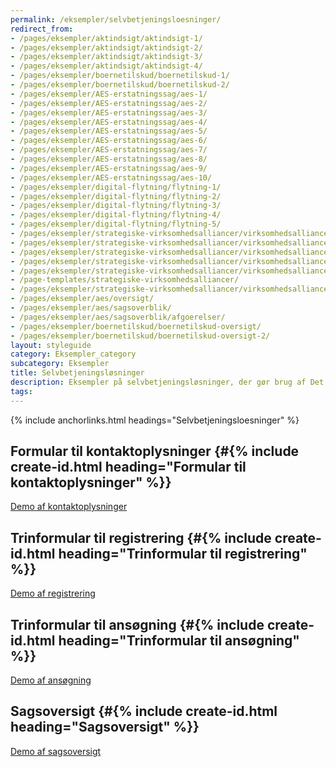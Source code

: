 ```yaml
---
permalink: /eksempler/selvbetjeningsloesninger/
redirect_from:
- /pages/eksempler/aktindsigt/aktindsigt-1/
- /pages/eksempler/aktindsigt/aktindsigt-2/
- /pages/eksempler/aktindsigt/aktindsigt-3/
- /pages/eksempler/aktindsigt/aktindsigt-4/
- /pages/eksempler/boernetilskud/boernetilskud-1/
- /pages/eksempler/boernetilskud/boernetilskud-2/
- /pages/eksempler/AES-erstatningssag/aes-1/
- /pages/eksempler/AES-erstatningssag/aes-2/
- /pages/eksempler/AES-erstatningssag/aes-3/
- /pages/eksempler/AES-erstatningssag/aes-4/
- /pages/eksempler/AES-erstatningssag/aes-5/
- /pages/eksempler/AES-erstatningssag/aes-6/
- /pages/eksempler/AES-erstatningssag/aes-7/
- /pages/eksempler/AES-erstatningssag/aes-8/
- /pages/eksempler/AES-erstatningssag/aes-9/
- /pages/eksempler/AES-erstatningssag/aes-10/
- /pages/eksempler/digital-flytning/flytning-1/
- /pages/eksempler/digital-flytning/flytning-2/
- /pages/eksempler/digital-flytning/flytning-3/
- /pages/eksempler/digital-flytning/flytning-4/
- /pages/eksempler/digital-flytning/flytning-5/
- /pages/eksempler/strategiske-virksomhedsalliancer/virksomhedsalliancer-1/
- /pages/eksempler/strategiske-virksomhedsalliancer/virksomhedsalliancer-2/
- /pages/eksempler/strategiske-virksomhedsalliancer/virksomhedsalliancer-3/
- /pages/eksempler/strategiske-virksomhedsalliancer/virksomhedsalliancer-4/
- /pages/eksempler/strategiske-virksomhedsalliancer/virksomhedsalliancer-5/
- /page-templates/strategiske-virksomhedsalliancer/
- /pages/eksempler/strategiske-virksomhedsalliancer/virksomhedsalliancer-6/
- /pages/eksempler/aes/oversigt/
- /pages/eksempler/aes/sagsoverblik/
- /pages/eksempler/aes/sagsoverblik/afgoerelser/
- /pages/eksempler/boernetilskud/boernetilskud-oversigt/
- /pages/eksempler/boernetilskud/boernetilskud-oversigt-2/
layout: styleguide
category: Eksempler_category
subcategory: Eksempler
title: Selvbetjeningsløsninger
description: Eksempler på selvbetjeningsløsninger, der gør brug af Det Fælles Designsystem
tags:
---
```


{% include anchorlinks.html headings="Selvbetjeningsloesninger" %}

## Formular til kontaktoplysninger {#{% include create-id.html heading="Formular til kontaktoplysninger" %}}

<div class="row screenshot-gallery d-none">
  <div class="col-12 col-sm-6 col-md-4 mb-6">
    <a href="{{ site.baseurl }}/pages/eksempler/formular-til-kontaktoplysninger/formular-1/?r=/eksempler/selvbetjeningsloesninger/%23formular-til-kontaktoplysninger" title="Formular til kontaktoplysninger, 1. side: Oplysninger om dig" class="screenshot d-block" data-folder="formular-til-kontaktoplysninger" data-image="formular-1"></a>
  </div>
  <div class="col-12 col-sm-6 col-md-4 mb-6">
    <a href="{{ site.baseurl }}/pages/eksempler/formular-til-kontaktoplysninger/formular-2/?r=/eksempler/selvbetjeningsloesninger/%23formular-til-kontaktoplysninger" title="Formular til kontaktoplysninger, 2. side: Bekræft oplysninger" class="screenshot d-block" data-folder="formular-til-kontaktoplysninger" data-image="formular-2"></a>
  </div>
  <div class="col-12 col-sm-6 col-md-4 mb-6">
    <a href="{{ site.baseurl }}/pages/eksempler/formular-til-kontaktoplysninger/formular-3/?r=/eksempler/selvbetjeningsloesninger/%23formular-til-kontaktoplysninger" title="Formular til kontaktoplysninger, 3. side: Kvittering" class="screenshot d-block" data-folder="formular-til-kontaktoplysninger" data-image="formular-3"></a>
  </div>
</div>
<p class="mt-0">
  <a class="button button-secondary" href="{{ site.baseurl }}/pages/eksempler/formular-til-kontaktoplysninger/formular-1/?r=/eksempler/selvbetjeningsloesninger/%23formular-til-kontaktoplysninger">Demo af kontaktoplysninger</a>
</p>

## Trinformular til registrering {#{% include create-id.html heading="Trinformular til registrering" %}}

<div class="row screenshot-gallery d-none">
  <div class="col-12 col-sm-6 col-md-4 mb-6">
    <a href="{{ site.baseurl }}/pages/eksempler/trinformular-til-registrering/registrering-1/?r=/eksempler/selvbetjeningsloesninger/%23trinformular-til-registrering" title="Trinformular til registrering, 1. side: Vælg personer" class="screenshot d-block" data-folder="trinformular-til-registrering" data-image="registrering-1"></a>
  </div>
  <div class="col-12 col-sm-6 col-md-4 mb-6">
    <a href="{{ site.baseurl }}/pages/eksempler/trinformular-til-registrering/registrering-2/?r=/eksempler/selvbetjeningsloesninger/%23trinformular-til-registrering" title="Trinformular til registrering, 2. side: Vælg noget mere" class="screenshot d-block" data-folder="trinformular-til-registrering" data-image="registrering-2"></a>
  </div>
  <div class="col-12 col-sm-6 col-md-4 mb-6">
    <a href="{{ site.baseurl }}/pages/eksempler/trinformular-til-registrering/registrering-3/?r=/eksempler/selvbetjeningsloesninger/%23trinformular-til-registrering" title="Trinformular til registrering, 3. side: Vedhæft dokumenter" class="screenshot d-block" data-folder="trinformular-til-registrering" data-image="registrering-3"></a>
  </div>
  <div class="col-12 col-sm-6 col-md-4 mb-6">
    <a href="{{ site.baseurl }}/pages/eksempler/trinformular-til-registrering/registrering-4/?r=/eksempler/selvbetjeningsloesninger/%23trinformular-til-registrering" title="Trinformular til registrering, 4. side: Tidligere registrering" class="screenshot d-block" data-folder="trinformular-til-registrering" data-image="registrering-4"></a>
  </div>
  <div class="col-12 col-sm-6 col-md-4 mb-6">
    <a href="{{ site.baseurl }}/pages/eksempler/trinformular-til-registrering/registrering-5/?r=/eksempler/selvbetjeningsloesninger/%23trinformular-til-registrering" title="Trinformular til registrering, 5. side: Kontaktoplysninger" class="screenshot d-block" data-folder="trinformular-til-registrering" data-image="registrering-5"></a>
  </div>
  <div class="col-12 col-sm-6 col-md-4 mb-6">
    <a href="{{ site.baseurl }}/pages/eksempler/trinformular-til-registrering/registrering-6/?r=/eksempler/selvbetjeningsloesninger/%23trinformular-til-registrering" title="Trinformular til registrering, 6. side: Opsummering" class="screenshot d-block" data-folder="trinformular-til-registrering" data-image="registrering-6"></a>
  </div>
  <div class="col-12 col-sm-6 col-md-4 mb-6">
    <a href="{{ site.baseurl }}/pages/eksempler/trinformular-til-registrering/registrering-7/?r=/eksempler/selvbetjeningsloesninger/%23trinformular-til-registrering" title="Trinformular til registrering, 7. side: Kvittering" class="screenshot d-block" data-folder="trinformular-til-registrering" data-image="registrering-7"></a>
  </div>
</div>
<p class="mt-0">
  <a class="button button-secondary" href="{{ site.baseurl }}/pages/eksempler/trinformular-til-registrering/registrering-1/?r=/eksempler/selvbetjeningsloesninger/%23trinformular-til-registrering">Demo af registrering</a>
</p>

## Trinformular til ansøgning {#{% include create-id.html heading="Trinformular til ansøgning" %}}

<div class="row screenshot-gallery d-none">
  <div class="col-12 col-sm-6 col-md-4 mb-6">
    <a href="{{ site.baseurl }}/pages/eksempler/trinformular-til-ansoegning/ansoegning-1/?r=/eksempler/selvbetjeningsloesninger/%23trinformular-til-ansoegning" title="Trinformular til ansøgning, 1. side: Oplysninger om ansøger" class="screenshot d-block" data-folder="trinformular-til-ansoegning" data-image="ansoegning-1"></a>
  </div>
  <div class="col-12 col-sm-6 col-md-4 mb-6">
    <a href="{{ site.baseurl }}/pages/eksempler/trinformular-til-ansoegning/ansoegning-2/?r=/eksempler/selvbetjeningsloesninger/%23trinformular-til-ansoegning" title="Trinformular til ansøgning, 2. side: Kontaktoplysninger" class="screenshot d-block" data-folder="trinformular-til-ansoegning" data-image="ansoegning-2"></a>
  </div>
  <div class="col-12 col-sm-6 col-md-4 mb-6">
    <a href="{{ site.baseurl }}/pages/eksempler/trinformular-til-ansoegning/ansoegning-3/?r=/eksempler/selvbetjeningsloesninger/%23trinformular-til-ansoegning" title="Trinformular til ansøgning, 3. side: Ansøgningens type" class="screenshot d-block" data-folder="trinformular-til-ansoegning" data-image="ansoegning-3"></a>
  </div>
  <div class="col-12 col-sm-6 col-md-4 mb-6">
    <a href="{{ site.baseurl }}/pages/eksempler/trinformular-til-ansoegning/ansoegning-4/?r=/eksempler/selvbetjeningsloesninger/%23trinformular-til-ansoegning" title="Trinformular til ansøgning, 4. side: Tilføj dokumentation" class="screenshot d-block" data-folder="trinformular-til-ansoegning" data-image="ansoegning-4"></a>
  </div>
  <div class="col-12 col-sm-6 col-md-4 mb-6">
    <a href="{{ site.baseurl }}/pages/eksempler/trinformular-til-ansoegning/ansoegning-5/?r=/eksempler/selvbetjeningsloesninger/%23trinformular-til-ansoegning" title="Trinformular til ansøgning, 5. side: Opsummering" class="screenshot d-block" data-folder="trinformular-til-ansoegning" data-image="ansoegning-5"></a>
  </div>
  <div class="col-12 col-sm-6 col-md-4 mb-6">
    <a href="{{ site.baseurl }}/pages/eksempler/trinformular-til-ansoegning/ansoegning-6/?r=/eksempler/selvbetjeningsloesninger/%23trinformular-til-ansoegning" title="Trinformular til ansøgning, 6. side: Kvittering" class="screenshot d-block" data-folder="trinformular-til-ansoegning" data-image="ansoegning-6"></a>
  </div>
</div>
<p class="mt-0">
  <a class="button button-secondary" href="{{ site.baseurl }}/pages/eksempler/trinformular-til-ansoegning/ansoegning-1/?r=/eksempler/selvbetjeningsloesninger/%23trinformular-til-ansoegning">Demo af ansøgning</a>
</p>

## Sagsoversigt {#{% include create-id.html heading="Sagsoversigt" %}}

<div class="row screenshot-gallery d-none">
  <div class="col-12 col-sm-6 col-md-4 mb-6">
    <a href="{{ site.baseurl }}/pages/eksempler/sagsoversigt/find-sag/?r=/eksempler/selvbetjeningsloesninger/%23sagsoversigt" title="Sagsoversigt, 1. side: Find sag" class="screenshot d-block" data-folder="sagsoversigt" data-image="find-sag"></a>
  </div>
  <div class="col-12 col-sm-6 col-md-4 mb-6">
    <a href="{{ site.baseurl }}/pages/eksempler/sagsoversigt/find-sag/sagsnr-123456789/?r=/eksempler/selvbetjeningsloesninger/%23sagsoversigt" title="Sagsoversigt, 2. side: Sagsnr. 123456789" class="screenshot d-block" data-folder="sagsoversigt" data-image="sagsnr-123456789"></a>
  </div>
  <div class="col-12 col-sm-6 col-md-4 mb-6">
    <a href="{{ site.baseurl }}/pages/eksempler/sagsoversigt/find-sag/sagsnr-123456789/afgoerelser/?r=/eksempler/selvbetjeningsloesninger/%23sagsoversigt" title="Sagsoversigt, 3. side: Afgørelser" class="screenshot d-block" data-folder="sagsoversigt" data-image="afgoerelser"></a>
  </div>
</div>
<p class="mt-0">
  <a class="button button-secondary" href="{{ site.baseurl }}/pages/eksempler/sagsoversigt/find-sag/?r=/eksempler/selvbetjeningsloesninger/%23sagsoversigt">Demo af sagsoversigt</a>
</p>